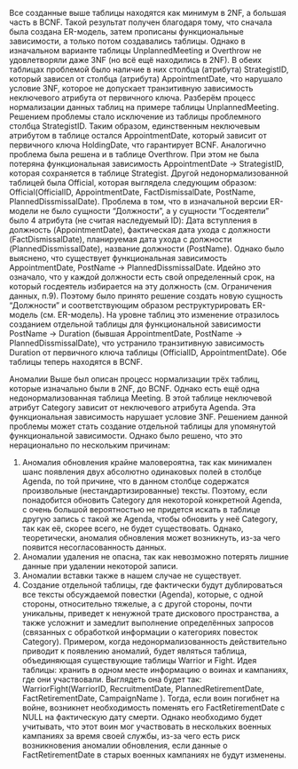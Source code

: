 Все созданные выше таблицы находятся как минимум в 2NF, а большая часть в BCNF. Такой результат получен благодаря тому, что сначала была создана ER-модель, затем прописаны функциональные зависимости, а только потом создавались таблицы. 
Однако в изначальном варианте таблицы UnplannedMeeting и Overthrow не удовлетворяли даже 3NF (но всё ещё находились в 2NF). В обеих таблицах проблемой было наличие в них столбца (атрибута) StrategistID, который зависел от столбца (атрибута) AppointmentDate, что нарушало условие 3NF, которое не допускает транзитивную зависимость неключевого атрибута от первичного ключа. Разберём процесс нормализации данных таблиц на примере таблицы UnplannedMeeting. Решением проблемы стало исключение из таблицы проблемного столбца StrategistID. Таким образом, единственным неключевым атрибутом в таблице остался AppointmentDate, который зависит от первичного ключа HoldingDate, что гарантирует BCNF. Аналогично проблема была решена и в таблице Overthrow. При этом не была потеряна функциональная зависимость AppointmentDate → StrategistID, которая сохраняется в таблице Strategist.
Другой недонормализованной таблицей была Official, которая выглядела следующим образом: Official(OfficialID, AppointmentDate, FactDismissalDate, PostName, PlannedDissmissalDate). Проблема в том, что в изначальной версии ER-модели не было сущности “Должности”, а у сущности “Госдеятели” было 4 атрибута (не считая наследуемый ID): Дата вступления в должность (AppointmentDate), фактическая дата ухода с должности (FactDismissalDate), планируемая дата ухода с должности (PlannedDissmissalDate), название должности (PostName). Однако было выяснено, что существует функциональная зависимость AppointmentDate, PostName → PlannedDissmissalDate. Идейно это означало, что у каждой должности есть свой определенный срок, на который госдеятель избирается на эту должность (см. Ограничения данных, п.9). Поэтому было принято решение создать новую сущность “Должности” и соответствующим образом реструктурировать ER-модель (см. ER-модель).  На уровне таблиц это изменение отразилось созданием отдельной таблицы для функциональной зависимости PostName → Duration (бывшая AppointmentDate, PostName → PlannedDissmissalDate), что устранило транзитивную зависимость Duration от первичного ключа таблицы (OfficialID, AppointmentDate). Обе таблицы теперь находятся в BCNF.

Аномалии
Выше был описан процесс нормализации трёх таблиц, которые изначально были в 2NF, до BCNF. Однако есть ещё одна недонормализованная таблица Meeting. В этой таблице неключевой атрибут Category зависит от неключевого атрибута Agenda. Эта функциональная зависимость нарушает условие 3NF. Решением данной проблемы может стать создание отдельной таблицы для упомянутой функциональной зависимости. Однако было решено, что это нерационально по нескольким причинам:
1)	Аномалия обновления крайне маловероятна, так как минимален шанс появления двух абсолютно одинаковых полей в столбце Agenda, по той причине, что в данном столбце содержатся произвольные (нестандартизированные) тексты. Поэтому, если понадобится обновить Category для некоторой конкретной Agenda, с очень большой вероятностью не придется искать в таблице другую запись с такой же Agenda, чтобы обновить у неё Category, так как её, скорее всего, не будет существовать. Однако, теоретически, аномалия обновления может возникнуть, из-за чего появится несогласованность данных.
2)	Аномалии удаления не опасна, так как невозможно потерять лишние данные при удалении некоторой записи.
3)	Аномалии вставки также в нашем случае не существует.
4)	Создание отдельной таблицы, где фактически будут дублироваться все тексты обсуждаемой повестки (Agenda), которые, с одной стороны, относительно тяжелые, а с другой стороны, почти уникальны, приведет к ненужной трате дискового пространства, а также усложнит и замедлит выполнение определённых запросов (связанных с обработкой информации о категориях повесток Category).
Примером, когда недонормализованность действительно приводит к появлению аномалий, будет являться таблица, объединяющая существующие таблицы Warrior и Fight. Идея таблицы: хранить в одном месте информацию о воинах и кампаниях, где они участвовали. Выглядеть она будет так: WarriorFight(WarriorID, RecruitmentDate, PlannedRetirementDate, FactRetirementDate, CampaignName ). Тогда, если воин погибнет на войне, возникнет необходимость поменять его FactRetirementDate с NULL на фактическую дату смерти. Однако необходимо будет учитывать, что этот воин мог участвовать в нескольких военных кампаниях за время своей службы, из-за чего есть риск возникновения аномалии обновления, если данные о FactRetirementDate в старых военных кампаниях не будут изменены.
